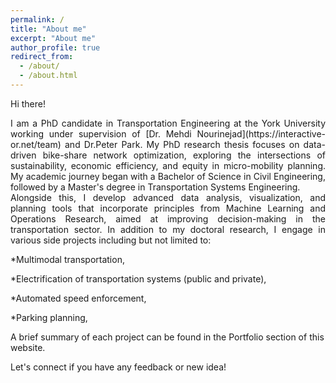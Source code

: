 ```yaml
---
permalink: /
title: "About me"
excerpt: "About me"
author_profile: true
redirect_from: 
  - /about/
  - /about.html
---
```


Hi there! 

<div style="text-align: justify;">
I am a PhD candidate in Transportation Engineering at the York University working under supervision of [Dr. Mehdi Nourinejad](https://interactive-or.net/team) and Dr.Peter Park. My PhD research thesis focuses on data-driven bike-share network optimization, exploring the intersections of sustainability, economic efficiency, and equity in micro-mobility planning. My academic journey began with a Bachelor of Science in Civil Engineering, followed by a Master's degree in Transportation Systems Engineering.</div>

<div style="text-align: justify;">
Alongside this, I develop advanced data analysis, visualization, and planning tools that incorporate principles from Machine Learning and Operations Research, aimed at improving decision-making in the transportation sector. In addition to my doctoral research, I engage in various side projects including but not limited to:</div>


*Multimodal transportation, 

*Electrification of transportation systems (public and private),

*Automated speed enforcement,

*Parking planning,



A brief summary of each project can be found in the Portfolio section of this website.


Let's connect if you have any feedback or new idea!


</div>

